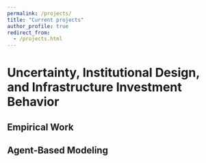 ```yaml
---
permalink: /projects/
title: "Current projects"
author_profile: true
redirect_from: 
  - /projects.html
---
```


# Uncertainty, Institutional Design, and Infrastructure Investment Behavior

## Empirical Work

## Agent-Based Modeling
